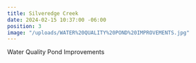 ```yaml
---
title: Silveredge Creek
date: 2024-02-15 10:37:00 -06:00
position: 3
image: "/uploads/WATER%20QUALITY%20POND%20IMPROVEMENTS.jpg"
---
```


Water Quality Pond Improvements